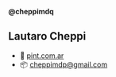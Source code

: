 **@cheppimdq**
## Lautaro Cheppi 


- 💼 [pint.com.ar](https://pint.com.ar/)
- 📦 cheppimdp@gmail.com

